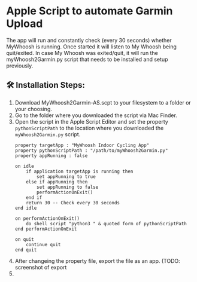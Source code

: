 <h1>Apple Script to automate Garmin Upload</h1>
<p>The app will run and constantly check (every 30 seconds) whether MyWhoosh is running. Once started it will listen to My Whoosh being quit/exited. In case My Whoosh was exited/quit, it will run the myWhoosh2Garmin.py script that needs to be installed and setup previously.</p>
<h2>🛠️ Installation Steps:</h2>
<ol>
  <li>Download MyWhoosh2Garmin-AS.scpt to your filesystem to a folder or your choosing.</li>
  <li>Go to the folder where you downloaded the script via Mac Finder.</li>
  <li>Open the script in the Apple Script Editor and set the property <code>pythonScriptPath</code> to the location where you downloaded the 
  <code>myWhoosh2Garmin.py</code> script.</li>
  
```
property targetApp : "MyWhoosh Indoor Cycling App"
property pythonScriptPath : "/path/to/myWhoosh2Garmin.py"
property appRunning : false

on idle
	if application targetApp is running then
		set appRunning to true
	else if appRunning then
		set appRunning to false
		performActionOnExit()
	end if
	return 30 -- Check every 30 seconds
end idle

on performActionOnExit()
	do shell script "python3 " & quoted form of pythonScriptPath
end performActionOnExit

on quit
	continue quit
end quit

```

  <li>After changeing the property file, export the file as an app. (TODO: screenshot of export</li>
  <li><Please select xyz as an eport option.</li>
</ol>
